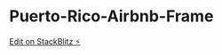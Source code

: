 # Puerto-Rico-Airbnb-Frame

[Edit on StackBlitz ⚡️](https://stackblitz.com/edit/stackblitz-starters-p75mi8)